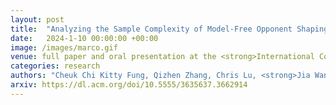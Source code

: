 ```yaml
---
layout: post
title:  "Analyzing the Sample Complexity of Model-Free Opponent Shaping"
date:   2024-1-10 00:00:00 +00:00
image: /images/marco.gif
venue: full paper and oral presentation at the <strong>International Conference on Autonomous Agents and Multiagent Systems (AAMAS)</strong>
categories: research
authors: "Cheuk Chi Kitty Fung, Qizhen Zhang, Chris Lu, <strong>Jia Wan</strong>, Timon Willi and Jakob Foerster"
arxiv: https://dl.acm.org/doi/10.5555/3635637.3662914
---
```


